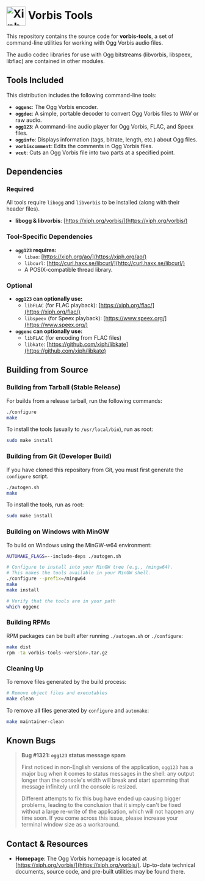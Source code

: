 # <span><img src="https://gitlab.xiph.org/uploads/-/system/project/avatar/18/1024px-Many_Fish_Logo.svg.png" width="50" valign="middle" alt="Xiph.org Logo"> Vorbis Tools</span>

This repository contains the source code for **vorbis-tools**, a set of command-line utilities for working with Ogg Vorbis audio files.

The audio codec libraries for use with Ogg bitstreams (libvorbis, libspeex, libflac) are contained in other modules.

## Tools Included

This distribution includes the following command-line tools:

*   **`oggenc`**: The Ogg Vorbis encoder.
*   **`oggdec`**: A simple, portable decoder to convert Ogg Vorbis files to WAV or raw audio.
*   **`ogg123`**: A command-line audio player for Ogg Vorbis, FLAC, and Speex files.
*   **`ogginfo`**: Displays information (tags, bitrate, length, etc.) about Ogg files.
*   **`vorbiscomment`**: Edits the comments in Ogg Vorbis files.
*   **`vcut`**: Cuts an Ogg Vorbis file into two parts at a specified point.

## Dependencies

### Required
All tools require `libogg` and `libvorbis` to be installed (along with their header files).
*   **libogg & libvorbis**: [https://xiph.org/vorbis/](https://xiph.org/vorbis/)

### Tool-Specific Dependencies
*   **`ogg123` requires:**
    *   `libao`: [https://xiph.org/ao/](https://xiph.org/ao/)
    *   `libcurl`: [http://curl.haxx.se/libcurl/](http://curl.haxx.se/libcurl/)
    *   A POSIX-compatible thread library.

### Optional
*   **`ogg123` can optionally use:**
    *   `libFLAC` (for FLAC playback): [https://xiph.org/flac/](https://xiph.org/flac/)
    *   `libspeex` (for Speex playback): [https://www.speex.org/](https://www.speex.org/)
*   **`oggenc` can optionally use:**
    *   `libFLAC` (for encoding from FLAC files)
    *   `libkate`: [https://github.com/xiph/libkate](https://github.com/xiph/libkate)

## Building from Source

### Building from Tarball (Stable Release)
For builds from a release tarball, run the following commands:
```sh
./configure
make
```
To install the tools (usually to `/usr/local/bin`), run as root:
```sh
sudo make install
```

### Building from Git (Developer Build)
If you have cloned this repository from Git, you must first generate the `configure` script.
```sh
./autogen.sh
make
```
To install the tools, run as root:
```sh
sudo make install
```

### Building on Windows with MinGW
To build on Windows using the MinGW-w64 environment:
```sh
AUTOMAKE_FLAGS=--include-deps ./autogen.sh

# Configure to install into your MinGW tree (e.g., /mingw64).
# This makes the tools available in your MinGW shell.
./configure --prefix=/mingw64 
make
make install

# Verify that the tools are in your path
which oggenc
```

### Building RPMs
RPM packages can be built after running `./autogen.sh` or `./configure`:
```sh
make dist
rpm -ta vorbis-tools-<version>.tar.gz
```

### Cleaning Up
To remove files generated by the build process:
```sh
# Remove object files and executables
make clean
```

To remove all files generated by `configure` and `automake`:
```sh
make maintainer-clean
```

## Known Bugs

> **Bug #1321: `ogg123` status message spam**
>
> First noticed in non-English versions of the application, `ogg123` has a major bug when it comes to status messages in the shell: any output longer than the console's width will break and start spamming that message infinitely until the console is resized.
>
> Different attempts to fix this bug have ended up causing bigger problems, leading to the conclusion that it simply can't be fixed without a large re-write of the application, which will not happen any time soon. If you come across this issue, please increase your terminal window size as a workaround.

## Contact & Resources
*   **Homepage**: The Ogg Vorbis homepage is located at [https://xiph.org/vorbis/](https://xiph.org/vorbis/). Up-to-date technical documents, source code, and pre-built utilities may be found there.
